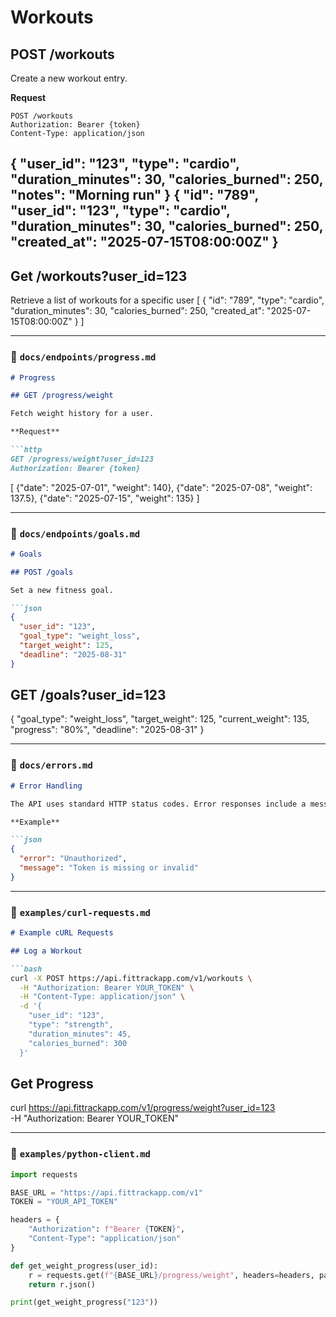 # Workouts

## POST /workouts

Create a new workout entry.

**Request**

```http
POST /workouts
Authorization: Bearer {token}
Content-Type: application/json
```

{
  "user_id": "123",
  "type": "cardio",
  "duration_minutes": 30,
  "calories_burned": 250,
  "notes": "Morning run"
}
{
  "id": "789",
  "user_id": "123",
  "type": "cardio",
  "duration_minutes": 30,
  "calories_burned": 250,
  "created_at": "2025-07-15T08:00:00Z"
}
---
## Get /workouts?user_id=123
Retrieve a list of workouts for a specific user
[
  {
    "id": "789",
    "type": "cardio",
    "duration_minutes": 30,
    "calories_burned": 250,
    "created_at": "2025-07-15T08:00:00Z"
  }
]


---

### 🔹 `docs/endpoints/progress.md`

```markdown
# Progress

## GET /progress/weight

Fetch weight history for a user.

**Request**

```http
GET /progress/weight?user_id=123
Authorization: Bearer {token}
```

[
  {"date": "2025-07-01", "weight": 140},
  {"date": "2025-07-08", "weight": 137.5},
  {"date": "2025-07-15", "weight": 135}
]

---

### 🔹 `docs/endpoints/goals.md`

```markdown
# Goals

## POST /goals

Set a new fitness goal.

```json
{
  "user_id": "123",
  "goal_type": "weight_loss",
  "target_weight": 125,
  "deadline": "2025-08-31"
}
```

## GET /goals?user_id=123
{
  "goal_type": "weight_loss",
  "target_weight": 125,
  "current_weight": 135,
  "progress": "80%",
  "deadline": "2025-08-31"
}

---

### 🔹 `docs/errors.md`

```markdown
# Error Handling

The API uses standard HTTP status codes. Error responses include a message field.

**Example**

```json
{
  "error": "Unauthorized",
  "message": "Token is missing or invalid"
}
```


---

### 🔹 `examples/curl-requests.md`

```markdown
# Example cURL Requests

## Log a Workout

```bash
curl -X POST https://api.fittrackapp.com/v1/workouts \
  -H "Authorization: Bearer YOUR_TOKEN" \
  -H "Content-Type: application/json" \
  -d '{
    "user_id": "123",
    "type": "strength",
    "duration_minutes": 45,
    "calories_burned": 300
  }'
```

## Get Progress
curl https://api.fittrackapp.com/v1/progress/weight?user_id=123 \
  -H "Authorization: Bearer YOUR_TOKEN"


---

### 🔹 `examples/python-client.md`

```python
import requests

BASE_URL = "https://api.fittrackapp.com/v1"
TOKEN = "YOUR_API_TOKEN"

headers = {
    "Authorization": f"Bearer {TOKEN}",
    "Content-Type": "application/json"
}

def get_weight_progress(user_id):
    r = requests.get(f"{BASE_URL}/progress/weight", headers=headers, params={"user_id": user_id})
    return r.json()

print(get_weight_progress("123"))

